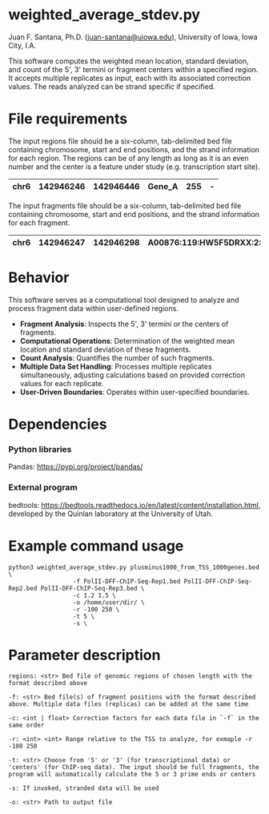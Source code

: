 # weighted_average_stdev.py #
Juan F. Santana, Ph.D. (<juan-santana@uiowa.edu>), University of Iowa, Iowa City, I.A.

This software computes the weighted mean location, standard deviation, and count of the 5', 3' termini or fragment centers within a specified region. It accepts multiple replicates as input, each with its associated correction values. The reads analyzed can be strand specific if specified.

# File requirements #
The input regions file should be a six-column, tab-delimited bed file containing chromosome, start and end positions, and the strand information for each region. The regions can be of any length as long as it is an even number and the center is a feature under study (e.g. transcription start site). 
 
| chr6 | 142946246 | 142946446 | Gene_A | 255 | - |
|:----:|:---------:|:---------:|:------:|:---:|:-:|

The input fragments file should be a six-column, tab-delimited bed file containing chromosome, start and end positions, and the strand information for each fragment.

| chr6 | 142946247 | 142946298 | A00876:119:HW5F5DRXX:2:2207:29170:1157 | 255 | - |
|:----:|:---------:|:---------:|:--------------------------------------:|:---:|:-:|


# Behavior #

This software serves as a computational tool designed to analyze and process fragment data within user-defined regions.

- **Fragment Analysis**: Inspects the 5', 3' termini or the centers of fragments.
- **Computational Operations**: Determination of the weighted mean location and standard deviation of these fragments.
- **Count Analysis**: Quantifies the number of such fragments.
- **Multiple Data Set Handling**: Processes multiple replicates simultaneously, adjusting calculations based on provided correction values for each replicate.
- **User-Driven Boundaries**: Operates within user-specified boundaries.


# Dependencies #
### Python libraries ###
Pandas: https://pypi.org/project/pandas/

### External program ###
bedtools: https://bedtools.readthedocs.io/en/latest/content/installation.html, developed by the Quinlan laboratory at the University of Utah. 

# Example command usage #
```
python3 weighted_average_stdev.py plusminus1000_from_TSS_1000genes.bed \
                  -f PolII-DFF-ChIP-Seq-Rep1.bed PolII-DFF-ChIP-Seq-Rep2.bed PolII-DFF-ChIP-Seq-Rep3.bed \
                  -c 1.2 1.5 \
                  -o /home/user/dir/ \
                  -r -100 250 \
                  -t 5 \
                  -s \
```
# Parameter description #
```
regions: <str> Bed file of genomic regions of chosen length with the format described above

-f: <str> Bed file(s) of fragment positions with the format described above. Multiple data files (replicas) can be added at the same time

-c: <int | float> Correction factors for each data file in `-f` in the same order

-r: <int> <int> Range relative to the TSS to analyze, for exmaple -r -100 250

-t: <str> Choose from '5' or '3' (for transcriptional data) or 'centers' (for ChIP-seq data). The input should be full fragments, the program will automatically calculate the 5 or 3 prime ends or centers

-s: If invoked, stranded data will be used

-o: <str> Path to output file

```

